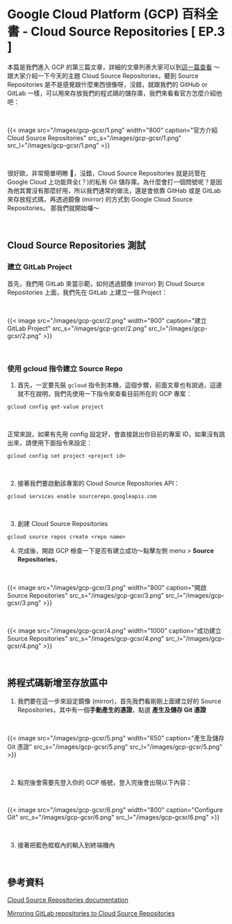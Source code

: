 # Google Cloud Platform (GCP) 百科全書  - Cloud Source Repositories [ EP.3 ]


本篇是我們進入 GCP 的第三篇文章，詳細的文章列表大家可以到[這一篇查看](https://pin-yi.me/gcp-introduce/) ～ 跟大家介紹一下今天的主題 Cloud Source Repositories，聽到 Source Repositories 是不是感覺跟什麼東西很像呀，沒錯，就跟我們的 GitHub or GitLab 一樣，可以用來存放我們的程式碼的儲存庫，我們來看看官方怎麼介紹他吧：

<br>

{{< image src="/images/gcp-gcsr/1.png"  width="800" caption="官方介紹 Cloud Source Repositories" src_s="/images/gcp-gcsr/1.png" src_l="/images/gcp-gcsr/1.png" >}}

<br>		

很好歐，非常簡單明瞭 🤣，沒錯，Cloud Source Repositories 就是託管在 Google Cloud 上功能齊全(？)的私有 Git 儲存庫。為什麼會打一個問號呢？是因為他其實沒有那麼好用，所以我們通常的做法，還是會依靠 GitHab 或是 GitLab 來存放程式碼，再透過鏡像 (mirror) 的方式到 Google Cloud Source Repositories。 那我們就開始囉～

<br>

## Cloud Source Repositories 測試

### 建立 GitLab Project

首先，我們用 GitLab 來當示範，如何透過鏡像 (mirror) 到 Cloud Source Repositories 上面，我們先在 GitLab 上建立一個 Project：

<br>

{{< image src="/images/gcp-gcsr/2.png"  width="800" caption="建立  GitLab Project" src_s="/images/gcp-gcsr/2.png" src_l="/images/gcp-gcsr/2.png" >}}

<br>		
	
### 使用 gcloud 指令建立 Source Repo

1. 首先，一定要先裝 `gcloud` 指令到本機，這個步驟，前面文章也有說過，這邊就不在說明，我們先使用一下指令來查看目前所在的 GCP 專案：

```
gcloud config get-value project
```

<br>

正常來說，如果有先用 config 設定好，會直接跳出你目前的專案 ID，如果沒有跳出來，請使用下面指令來設定：

```
gcloud config set project <project id>
```

<br>

2. 接著我們要啟動該專案的 Cloud Source Repositories API：

```
gcloud services enable sourcerepo.googleapis.com
```

<br>

3. 創建 Cloud Source Repositories

```
gcloud source repos create <repo name>
```

4. 完成後，開啟 GCP 檢查一下是否有建立成功～點擊左側 menu > **Source Repositories**，

<br>

{{< image src="/images/gcp-gcsr/3.png"  width="800" caption="開啟 Source Repositories" src_s="/images/gcp-gcsr/3.png" src_l="/images/gcp-gcsr/3.png" >}}

<br>	

{{< image src="/images/gcp-gcsr/4.png"  width="1000" caption="成功建立 Source Repositories" src_s="/images/gcp-gcsr/4.png" src_l="/images/gcp-gcsr/4.png" >}}

<br>

## 將程式碼新增至存放區中

1. 我們要在這一步來設定鏡像 (mirror)，首先我們看剛剛上面建立好的 Source Repositories，其中有一個**手動產生的憑證**，點選 **產生及儲存 Git 憑證**
	
<br>	

{{< image src="/images/gcp-gcsr/5.png"  width="650" caption="產生及儲存 Git 憑證" src_s="/images/gcp-gcsr/5.png" src_l="/images/gcp-gcsr/5.png" >}}

<br>	

2. 點完後會需要先登入你的 GCP 帳號，登入完後會出現以下內容：

<br>	

{{< image src="/images/gcp-gcsr/6.png"  width="800" caption="Configure Git" src_s="/images/gcp-gcsr/6.png" src_l="/images/gcp-gcsr/6.png" >}}

<br>

3. 接著把藍色框框內的輸入到終端機內

<br>

## 參考資料

[Cloud Source Repositories documentation](https://cloud.google.com/source-repositories/docs)

[Mirroring GitLab repositories to Cloud Source Repositories](https://cloud.google.com/architecture/mirroring-gitlab-repositories-to-cloud-source-repositories)

